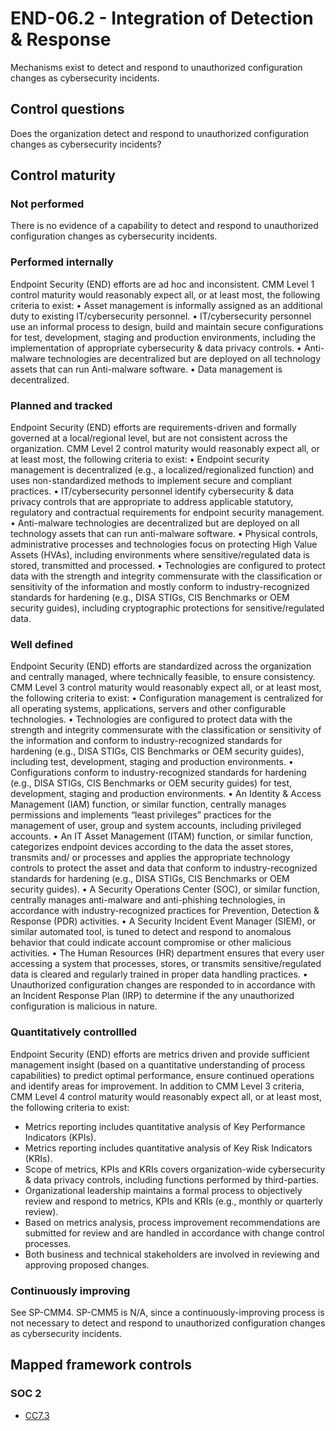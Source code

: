 # END-06.2 - Integration of Detection & Response
Mechanisms exist to detect and respond to unauthorized configuration changes as cybersecurity incidents.
## Control questions
Does the organization detect and respond to unauthorized configuration changes as cybersecurity incidents?
## Control maturity
### Not performed
There is no evidence of a capability to detect and respond to unauthorized configuration changes as cybersecurity incidents.
### Performed internally
Endpoint Security (END) efforts are ad hoc and inconsistent. CMM Level 1 control maturity would reasonably expect all, or at least most, the following criteria to exist:
•	Asset management is informally assigned as an additional duty to existing IT/cybersecurity personnel.
•	IT/cybersecurity personnel use an informal process to design, build and maintain secure configurations for test, development, staging and production environments, including the implementation of appropriate cybersecurity & data privacy controls.
•	Anti-malware technologies are decentralized but are deployed on all technology assets that can run Anti-malware software. 
•	Data management is decentralized.
### Planned and tracked
Endpoint Security (END) efforts are requirements-driven and formally governed at a local/regional level, but are not consistent across the organization. CMM Level 2 control maturity would reasonably expect all, or at least most, the following criteria to exist:
•	Endpoint security management is decentralized (e.g., a localized/regionalized function) and uses non-standardized methods to implement secure and compliant practices.
•	IT/cybersecurity personnel identify cybersecurity & data privacy controls that are appropriate to address applicable statutory, regulatory and contractual requirements for endpoint security management.
•	Anti-malware technologies are decentralized but are deployed on all technology assets that can run anti-malware software. 
•	Physical controls, administrative processes and technologies focus on protecting High Value Assets (HVAs), including environments where sensitive/regulated data is stored, transmitted and processed.
•	Technologies are configured to protect data with the strength and integrity commensurate with the classification or sensitivity of the information and mostly conform to industry-recognized standards for hardening (e.g., DISA STIGs, CIS Benchmarks or OEM security guides), including cryptographic protections for sensitive/regulated data.
### Well defined
Endpoint Security (END) efforts are standardized across the organization and centrally managed, where technically feasible, to ensure consistency. CMM Level 3 control maturity would reasonably expect all, or at least most, the following criteria to exist:
•	Configuration management is centralized for all operating systems, applications, servers and other configurable technologies.
•	Technologies are configured to protect data with the strength and integrity commensurate with the classification or sensitivity of the information and conform to industry-recognized standards for hardening (e.g., DISA STIGs, CIS Benchmarks or OEM security guides), including test, development, staging and production environments.
•	Configurations conform to industry-recognized standards for hardening (e.g., DISA STIGs, CIS Benchmarks or OEM security guides) for test, development, staging and production environments.
•	An Identity & Access Management (IAM) function, or similar function, centrally manages permissions and implements “least privileges” practices for the management of user, group and system accounts, including privileged accounts.
•	An IT Asset Management (ITAM) function, or similar function, categorizes endpoint devices according to the data the asset stores, transmits and/ or processes and applies the appropriate technology controls to protect the asset and data that conform to industry-recognized standards for hardening (e.g., DISA STIGs, CIS Benchmarks or OEM security guides).
•	A Security Operations Center (SOC), or similar function, centrally manages anti-malware and anti-phishing technologies, in accordance with industry-recognized practices for Prevention, Detection & Response (PDR) activities.
•	A Security Incident Event Manager (SIEM), or similar automated tool, is tuned to detect and respond to anomalous behavior that could indicate account compromise or other malicious activities.
•	The Human Resources (HR) department ensures that every user accessing a system that processes, stores, or transmits sensitive/regulated data is cleared and regularly trained in proper data handling practices. 
•	Unauthorized configuration changes are responded to in accordance with an Incident Response Plan (IRP) to determine if the any unauthorized configuration is malicious in nature.
### Quantitatively controllled
Endpoint Security (END) efforts are metrics driven and provide sufficient management insight (based on a quantitative understanding of process capabilities) to predict optimal performance, ensure continued operations and identify areas for improvement. In addition to CMM Level 3 criteria, CMM Level 4 control maturity would reasonably expect all, or at least most, the following criteria to exist:
- 	Metrics reporting includes quantitative analysis of Key Performance Indicators (KPIs).
- 	Metrics reporting includes quantitative analysis of Key Risk Indicators (KRIs).
- 	Scope of metrics, KPIs and KRIs covers organization-wide cybersecurity & data privacy controls, including functions performed by third-parties.
- 	Organizational leadership maintains a formal process to objectively review and respond to metrics, KPIs and KRIs (e.g., monthly or quarterly review).
- 	Based on metrics analysis, process improvement recommendations are submitted for review and are handled in accordance with change control processes.
- 	Both business and technical stakeholders are involved in reviewing and approving proposed changes.
### Continuously improving
See SP-CMM4. SP-CMM5 is N/A, since a continuously-improving process is not necessary to detect and respond to unauthorized configuration changes as cybersecurity incidents.
## Mapped framework controls
### SOC 2
- [CC7.3](../soc2/cc73.md)